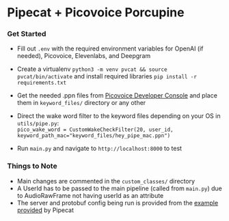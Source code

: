 # Pipecat + Picovoice Porcupine

### Get Started

- Fill out `.env` with the required environment variables for OpenAI (if needed), Picovoice, Elevenlabs, and Deepgram
- Create a virtualenv `python3 -m venv pvcat && source pvcat/bin/activate` and install required libraries `pip install -r requirements.txt`
- Get the needed .ppn files from [Picovoice Developer Console](https://console.picovoice.ai/) and place them in `keyword_files/` directory or any other
- Direct the wake word filter to the keyword files depending on your OS in `utils/pipe.py`: <br>
  `pico_wake_word = CustomWakeCheckFilter(20, user_id, keyword_path_mac="keyword_files/hey_pipe_mac.ppn")`

- Run `main.py` and navigate to `http://localhost:8000` to test


### Things to Note
- Main changes are commented in the `custom_classes/` directory
- A UserId has to be passed to the main pipeline (called from `main.py`) due to AudioRawFrame not having userId as an attribute
- The server and protobuf config being run is provided from the [example provided](https://github.com/pipecat-ai/pipecat/tree/8dff460307fda7d08531d4b9991cd0ad348d1a04/examples/websocket-server) by Pipecat
